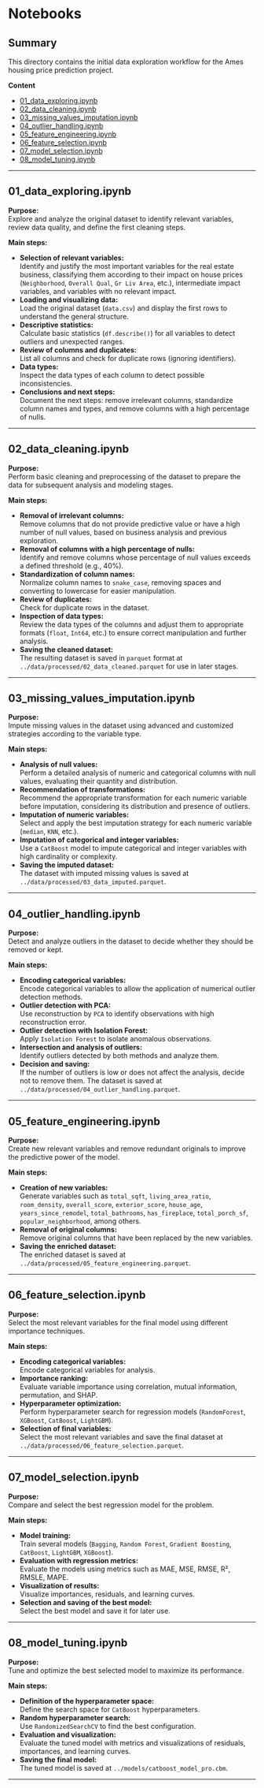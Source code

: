 # Notebooks

## Summary

This directory contains the initial data exploration workflow for the Ames housing price prediction project.

**Content**
- [01_data_exploring.ipynb](#01_data_exploringipynb)
- [02_data_cleaning.ipynb](#02_data_cleaningipynb)
- [03_missing_values_imputation.ipynb](#03_missing_values_imputationipynb)
- [04_outlier_handling.ipynb](#04_outlier_handlingipynb)
- [05_feature_engineering.ipynb](#05_feature_engineeringipynb)
- [06_feature_selection.ipynb](#06_feature_selectionipynb)
- [07_model_selection.ipynb](#07_model_selectionipynb)
- [08_model_tuning.ipynb](#08_model_tuningipynb)

---

## 01_data_exploring.ipynb

**Purpose:**  
Explore and analyze the original dataset to identify relevant variables, review data quality, and define the first cleaning steps.

**Main steps:**  
- **Selection of relevant variables:**  
    Identify and justify the most important variables for the real estate business, classifying them according to their impact on house prices (`Neighborhood`, `Overall Qual`, `Gr Liv Area`, etc.), intermediate impact variables, and variables with no relevant impact.
- **Loading and visualizing data:**  
    Load the original dataset (`data.csv`) and display the first rows to understand the general structure.
- **Descriptive statistics:**  
    Calculate basic statistics (`df.describe()`) for all variables to detect outliers and unexpected ranges.
- **Review of columns and duplicates:**  
    List all columns and check for duplicate rows (ignoring identifiers).
- **Data types:**  
    Inspect the data types of each column to detect possible inconsistencies.
- **Conclusions and next steps:**  
    Document the next steps: remove irrelevant columns, standardize column names and types, and remove columns with a high percentage of nulls.

---

## 02_data_cleaning.ipynb

**Purpose:**  
Perform basic cleaning and preprocessing of the dataset to prepare the data for subsequent analysis and modeling stages.

**Main steps:**  
- **Removal of irrelevant columns:**  
    Remove columns that do not provide predictive value or have a high number of null values, based on business analysis and previous exploration.
- **Removal of columns with a high percentage of nulls:**  
    Identify and remove columns whose percentage of null values exceeds a defined threshold (e.g., 40%).
- **Standardization of column names:**  
    Normalize column names to `snake_case`, removing spaces and converting to lowercase for easier manipulation.
- **Review of duplicates:**  
    Check for duplicate rows in the dataset.
- **Inspection of data types:**  
    Review the data types of the columns and adjust them to appropriate formats (`float`, `Int64`, etc.) to ensure correct manipulation and further analysis.
- **Saving the cleaned dataset:**  
    The resulting dataset is saved in `parquet` format at `../data/processed/02_data_cleaned.parquet` for use in later stages.

---

## 03_missing_values_imputation.ipynb

**Purpose:**  
Impute missing values in the dataset using advanced and customized strategies according to the variable type.

**Main steps:**  
- **Analysis of null values:**  
    Perform a detailed analysis of numeric and categorical columns with null values, evaluating their quantity and distribution.
- **Recommendation of transformations:**  
    Recommend the appropriate transformation for each numeric variable before imputation, considering its distribution and presence of outliers.
- **Imputation of numeric variables:**  
    Select and apply the best imputation strategy for each numeric variable (`median`, `KNN`, etc.).
- **Imputation of categorical and integer variables:**  
    Use a `CatBoost` model to impute categorical and integer variables with high cardinality or complexity.
- **Saving the imputed dataset:**  
    The dataset with imputed missing values is saved at `../data/processed/03_data_imputed.parquet`.

---

## 04_outlier_handling.ipynb

**Purpose:**  
Detect and analyze outliers in the dataset to decide whether they should be removed or kept.

**Main steps:**  
- **Encoding categorical variables:**  
    Encode categorical variables to allow the application of numerical outlier detection methods.
- **Outlier detection with PCA:**  
    Use reconstruction by `PCA` to identify observations with high reconstruction error.
- **Outlier detection with Isolation Forest:**  
    Apply `Isolation Forest` to isolate anomalous observations.
- **Intersection and analysis of outliers:**  
    Identify outliers detected by both methods and analyze them.
- **Decision and saving:**  
    If the number of outliers is low or does not affect the analysis, decide not to remove them. The dataset is saved at `../data/processed/04_outlier_handling.parquet`.

---

## 05_feature_engineering.ipynb

**Purpose:**  
Create new relevant variables and remove redundant originals to improve the predictive power of the model.

**Main steps:**  
- **Creation of new variables:**  
    Generate variables such as `total_sqft`, `living_area_ratio`, `room_density`, `overall_score`, `exterior_score`, `house_age`, `years_since_remodel`, `total_bathrooms`, `has_fireplace`, `total_porch_sf`, `popular_neighborhood`, among others.
- **Removal of original columns:**  
    Remove original columns that have been replaced by the new variables.
- **Saving the enriched dataset:**  
    The enriched dataset is saved at `../data/processed/05_feature_engineering.parquet`.

---

## 06_feature_selection.ipynb

**Purpose:**  
Select the most relevant variables for the final model using different importance techniques.

**Main steps:**  
- **Encoding categorical variables:**  
    Encode categorical variables for analysis.
- **Importance ranking:**  
    Evaluate variable importance using correlation, mutual information, permutation, and SHAP.
- **Hyperparameter optimization:**  
    Perform hyperparameter search for regression models (`RandomForest`, `XGBoost`, `CatBoost`, `LightGBM`).
- **Selection of final variables:**  
    Select the most relevant variables and save the final dataset at `../data/processed/06_feature_selection.parquet`.

---

## 07_model_selection.ipynb

**Purpose:**  
Compare and select the best regression model for the problem.

**Main steps:**  
- **Model training:**  
    Train several models (`Bagging`, `Random Forest`, `Gradient Boosting`, `CatBoost`, `LightGBM`, `XGBoost`).
- **Evaluation with regression metrics:**  
    Evaluate the models using metrics such as MAE, MSE, RMSE, R², RMSLE, MAPE.
- **Visualization of results:**  
    Visualize importances, residuals, and learning curves.
- **Selection and saving of the best model:**  
    Select the best model and save it for later use.

---

## 08_model_tuning.ipynb

**Purpose:**  
Tune and optimize the best selected model to maximize its performance.

**Main steps:**  
- **Definition of the hyperparameter space:**  
    Define the search space for `CatBoost` hyperparameters.
- **Random hyperparameter search:**  
    Use `RandomizedSearchCV` to find the best configuration.
- **Evaluation and visualization:**  
    Evaluate the tuned model with metrics and visualizations of residuals, importances, and learning curves.
- **Saving the final model:**  
    The tuned model is saved at `../models/catboost_model_pro.cbm`.

---